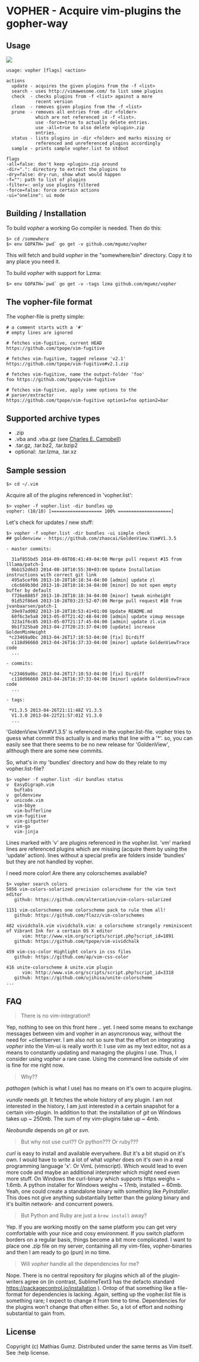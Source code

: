 # VOPHER - Acquire vim-plugins the gopher-way

## Usage

![](screenshots/vopher.png)

    usage: vopher [flags] <action>

    actions
      update - acquires the given plugins from the -f <list>
      search - uses http://vimawesome.com/ to list some plugins
      check  - checks plugins from -f <list> against a more
               recent version
      clean  - removes given plugins from the -f <list>
      prune  - removes all entries from -dir <folder>
               which are not referenced in -f <list>.
               use -force=true to actually delete entries.
               use -all=true to also delete <plugin>.zip
               entries.
      status - lists plugins in -dir <folder> and marks missing or
               referenced and unreferenced plugins accordingly
      sample - prints sample vopher.list to stdout

    flags
    -all=false: don't keep <plugin>.zip around
    -dir=".": directory to extract the plugins to
    -dry=false: dry-run, show what would happen
    -f="": path to list of plugins
    -filter=: only use plugins filtered
    -force=false: force certain actions
    -ui="oneline": ui mode

## Building / Installation

To build *vopher* a working Go compiler is needed. Then
do this:

    $> cd /somewhere
    $> env GOPATH=`pwd` go get -v github.com/mgumz/vopher

This will fetch and build *vopher* in the "somewhere/bin" directory.
Copy it to any place you need it.

To build *vopher* with support for Lzma:

    $> env GOPATH=`pwd` go get -v -tags lzma github.com/mgumz/vopher


## The vopher-file format

The vopher-file is pretty simple:

    # a comment starts with a '#'
    # empty lines are ignored

    # fetches vim-fugitive, current HEAD
    https://github.com/tpope/vim-fugitive

    # fetches vim-fugitive, tagged release 'v2.1'
    https://github.com/tpope/vim-fugitive#v2.1.zip

    # fetches vim-fugitive, name the output-folder 'foo'
    foo https://github.com/tpope/vim-fugitive

    # fetches vim-fugitive, apply some options to the
    # parser/extractor
    https://github.com/tpope/vim-fugitive option1=foo option2=bar

## Supported archive types

* .zip
* .vba and .vba.gz (see [Charles E. Campbell](http://www.drchip.org/astronaut/vim/doc/pi_vimball.txt.html))
* .tar.gz, .tar.bz2, .tar.bzip2
* optional: .tar.lzma, .tar.xz


## Sample session

    $> cd ~/.vim

Acquire all of the plugins referenced in 'vopher.list':

    $> vopher -f vopher.list -dir bundles up
    vopher: (10/10) [=================== 100% ====================]

Let's check for updates / new stuff:

    $> vopher -f vopher.list -dir bundles -ui simple check
    ## goldenview - https://github.com/zhaocai/GoldenView.Vim#V1.3.5

    - master commits:

      31af855bd5 2014-09-08T08:41:49-04:00 Merge pull request #15 from lllama/patch-1
      0bb152d6d3 2014-08-18T10:55:38+03:00 Update Installation instructions with correct git link
      495a5cef06 2013-10-28T10:18:34-04:00 [admin] update zl
      c6c669b30d 2013-10-28T10:18:34-04:00 [minor] Do not open empty buffer by default
      f726e8885f 2013-10-28T10:18:34-04:00 [minor] tweak minheight
      91d52f86e6 2013-10-28T03:23:52-07:00 Merge pull request #10 from jvanbaarsen/patch-1
      39e97ad002 2013-10-28T10:53:41+01:00 Update README.md
      60f6c3e5a8 2013-05-07T21:42:48-04:00 [admin] update vimup message
      323a1f6c85 2013-05-07T21:17:45-04:00 [admin] update zl.vim
      0b1f325ba0 2013-04-27T20:23:37-04:00 [update] increase GoldenMinHeight
     *c23469a0bc 2013-04-26T17:10:53-04:00 [fix] Dirdiff
      c118d96660 2013-04-26T16:37:33-04:00 [minor] update GoldenViewTrace code
      ...

    - commits:

     *c23469a0bc 2013-04-26T17:10:53-04:00 [fix] Dirdiff
      c118d96660 2013-04-26T16:37:33-04:00 [minor] update GoldenViewTrace code
      ...

    - tags:

     *V1.3.5 2013-04-26T21:11:48Z V1.3.5
      V1.3.0 2013-04-22T21:57:01Z V1.3.0
      ...

'GoldenView.Vim#V1.3.5' is referenced in the vopher.list-file. vopher tries to
guess what commit this actually is and marks that line with a '\*'. so, you can
easily see that there seems to be no new release for 'GoldenView', allthough
there are some new commits.


So, what's in my 'bundles' directory and how do they relate to my
vopher.list-file?

    $> vopher -f vopher.list -dir bundles status
    v  EasyDigraph.vim
       buftabs
    v  goldenview
    v  unicode.vim
       vim-bbye
       vim-bufferline
    vm vim-fugitive
       vim-gitgutter
    v  vim-go
       vim-jinja

Lines marked with 'v' are plugins referenced in the vopher.list. 'vm' marked
lines are referenced plugins which are missing (acquire them by using the
'update' action). lines without a special prefix are folders inside 'bundles'
but they are not handled by vopher.

I need more color! Are there any colorschemes available?

    $> vopher search colors
    5856 vim-colors-solarized precision colorscheme for the vim text editor
       github: https://github.com/altercation/vim-colors-solarized

    1151 vim-colorschemes one colorscheme pack to rule them all!
       github: https://github.com/flazz/vim-colorschemes

    482 vividchalk.vim vividchalk.vim: a colorscheme strangely reminiscent of Vibrant Ink for a certain OS X editor
          vim: http://www.vim.org/scripts/script.php?script_id=1891
       github: https://github.com/tpope/vim-vividchalk

    459 vim-css-color Highlight colors in css files
       github: https://github.com/ap/vim-css-color

    416 unite-colorscheme A unite.vim plugin
          vim: http://www.vim.org/scripts/script.php?script_id=3318
       github: https://github.com/ujihisa/unite-colorscheme
    ...


## FAQ

> There is no vim-integration!!

Yep, nothing to see on this front here .. yet. I need some means to exchange
messages between vim and vopher in an asyncronous way, without the need for
+clientserver. I am also not so sure that the effort on integrating *vopher*
into the Vim-ui is really worth it: I use *vim* as my text editor, not as a
means to constantly updating and managing the plugins I use. Thus, I consider
using *vopher* a rare case. Using the command line outside of *vim* is fine
for me right now.

> Why??

*pathogen* (which is what I use) has no means on it's own to acquire plugins.

*vundle* needs *git*. It fetches the whole history of any plugin. I am not
interested in the history, I am just interested in a certain snapshot for
a certain vim-plugin. In addition to that: the installation of *git* on Windows
takes up ~ 250mb. The sum of my vim-plugins take up ~ 4mb.

*Neobundle* depends on *git* or *svn*.

> But why not use curl?? Or python??? Or ruby???

*curl* is easy to install and available everywhere. But it's a bit stupid on
it's own. I would have to write a lot of what *vopher* does on it's own in a
real programming language 'x'. Or VimL (vimscript). Which would lead to even more
code and maybe an additional interpreter which might need even more stuff. On
Windows the curl-binary which supports https weighs ~ 1.6mb. A python
installer for Windows weighs ~ 17mb, installed ~ 60mb. Yeah, one could create
a standalone binary with something like *PyInstaller*. This does not give
anything substantially better than the *golang* binary and it's builtin network-
and concurrent powers.

> But Python and Ruby are just a `brew install` away?

Yep. If you are working mostly on the same platform you can get very
comfortable with your nice and cosy environment. If you switch platform
borders on a regular basis, things become a bit more complicated. I want to
place one .zip file on my server, containing all my vim-files, vopher-binaries
and then I am ready to go (pun) in no time.

> Will *vopher* handle all the dependencies for me?

Nope. There is no central repository for plugins which all of the
plugin-writers agree on (in contrast, SublimeText3 has the defacto standard
https://packagecontrol.io/installation ). Ontop of that something like a
file-format for dependencies is lacking. Again, setting up the vopher.list
file is something rare; I expect to change it from time to time.
Dependencies for the plugins won't change that often either. So, a lot of
effort and nothing substantial to gain from.

## License

Copyright (c) Mathias Gumz. Distributed under the same terms as Vim itself.
See :help license.
